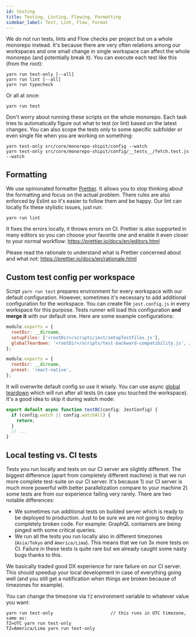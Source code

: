 ```yaml
---
id: testing
title: Testing, Linting, Flowing, Formatting
sidebar_label: Test, Lint, Flow, Format
---
```


We do not run tests, lints and Flow checks per project but on a whole monorepo instead. It's because there are very often relations among our workspaces and one small change in single workspace can affect the whole monorepo (and potentially break it). You can execute each test like this (from the root):

```text
yarn run test-only [--all]
yarn run lint [--all]
yarn run typecheck
```

Or all at once:

```text
yarn run test
```

Don't worry about running these scripts on the whole monorepo. Each task tries to automatically figure out what to test (or lint) based on the latest changes. You can also scope the tests only to some specific subfolder or even single file when you are working on something:

```text
yarn test-only src/core/monorepo-shipit/config --watch
yarn test-only src/core/monorepo-shipit/config/__tests__/fetch.test.js --watch
```

## Formatting

We use opinionated formatter [Prettier](https://prettier.io/). It allows you to stop thinking about the formatting and focus on the actual problem. There rules are also enforced by Eslint so it's easier to follow them and be happy. Our lint can locally fix these stylistic issues, just run:

```text
yarn run lint
```

It fixes the errors locally, it throws errors on CI. Prettier is also supported in many editors so you can choose your favorite one and enable it even closer to your normal workflow: https://prettier.io/docs/en/editors.html

Please read the rationale to understand what is Prettier concerned about and what not: https://prettier.io/docs/en/rationale.html

## Custom test config per workspace

Script `yarn run test` prepares environment for every workspace with our default configuration. However, sometimes it's necessary to add additional configuration for the workspace. You can create file `jest.config.js` in every workspace for this purpose. Tests runner will load this configuration **and merge it** with our default one. Here are some example configurations:

<!--DOCUSAURUS_CODE_TABS-->
<!--GraphQL-->

```js
module.exports = {
  rootDir: __dirname,
  setupFiles: ['<rootDir>/scripts/jest/setupTestFiles.js'],
  globalTeardown: '<rootDir>/scripts/test-backward-compatibility.js', // runs after all the tests
};
```

<!--React Native-->

```js
module.exports = {
  rootDir: __dirname,
  preset: 'react-native',
};
```

<!--END_DOCUSAURUS_CODE_TABS-->

It will overwrite default config so use it wisely. You can use async [global teardown](https://jestjs.io/docs/en/configuration#globalteardown-string) which will run after all tests (in case you touched the workspace). It's a good idea to skip it during watch mode:

```js
export default async function testBC(config: JestConfig) {
  if (config.watch || config.watchAll) {
    return;
  }
  // ...
}
```

## Local testing vs. CI tests

Tests you run locally and tests on our CI server are slightly different. The biggest difference (apart from completely different machine) is that we run more complete test-suite on our CI server. It's because 1) our CI server is much more powerful with better parallelization compare to your machine 2) some tests are from our experience failing very rarely. There are two notable differences:

- We sometimes run additional tests on builded server which is ready to be deployed to production. Just to be sure we are not going to deploy completely broken code. For example: GraphQL containers are being pinged with some critical queries.
- We run all the tests you run locally also in different timezones (`Asia/Tokyo` and `America/Lima`). This means that we run 3x more tests on CI. Failure in these tests is quite rare but we already caught some nasty bugs thanks to this.

We basically traded good DX experience for rare failure on our CI server. This should speedup your local development in case of everything going well (and you still get a notification when things are broken because of timezones for example).

You can change the timezone via `TZ` environment variable to whatever value you want:

```text
yarn run test-only                      // this runs in UTC timezone, same as:
TZ=UTC yarn run test-only
TZ=America/Lima yarn run test-only
```
